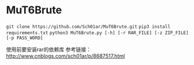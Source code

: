 # MuT6Brute
```git clone https://github.com/Sch01ar/MuT6Brute.git```
```pip3 install requirements.txt```
```python3 MuT6Brute.py [-h] [-r RAR_FILE] [-z ZIP_FILE] [-p PASS_WORD]```

使用前要安装rar的依赖库
参考链接：http://www.cnblogs.com/sch01ar/p/8687517.html
